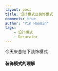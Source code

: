```yaml
---
layout: post
title: 设计模式之装饰模式
comments: true
author: "Yin Haomin"
tags:
    - 设计模式
    - Decorator
---
```


今天来总结下装饰模式<br>

#### 装饰模式的理解

